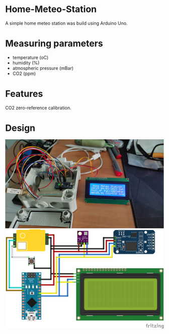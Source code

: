 # Home-Meteo-Station
A simple home meteo station was build using Arduino Uno.

# Measuring parameters
- temperature (oC)
- humidity (%)
- atmospheric pressure (mBar)
- CO2 (ppm)

# Features
CO2 zero-reference calibration.

# Design
![Station Photo](https://github.com/szapsis/Home-Meteo-Station/blob/main/station.png)
![Station Schematic](https://github.com/szapsis/Home-Meteo-Station/blob/main/HMS_bb.png)

